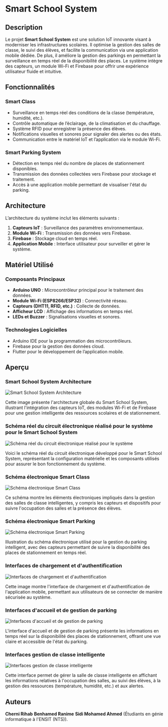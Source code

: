 # Smart School System

## Description
Le projet **Smart School System** est une solution IoT innovante visant à moderniser les infrastructures scolaires. Il optimise la gestion des salles de classe, le suivi des élèves, et facilite la communication via une application mobile dédiée. De plus, il améliore la gestion des parkings en permettant la surveillance en temps réel de la disponibilité des places. Le système intègre des capteurs, un module Wi-Fi et Firebase pour offrir une expérience utilisateur fluide et intuitive.

## Fonctionnalités
### Smart Class
- Surveillance en temps réel des conditions de la classe (température, humidité, etc.).
- Contrôle automatique de l’éclairage, de la climatisation et du chauffage.
- Système RFID pour enregistrer la présence des élèves.
- Notifications visuelles et sonores pour signaler des alertes ou des états.
- Communication entre le matériel IoT et l’application via le module Wi-Fi.

### Smart Parking System
- Détection en temps réel du nombre de places de stationnement disponibles.
- Transmission des données collectées vers Firebase pour stockage et traitement.
- Accès à une application mobile permettant de visualiser l'état du parking.

## Architecture
L’architecture du système inclut les éléments suivants :
1. **Capteurs IoT** : Surveillance des paramètres environnementaux.
2. **Module Wi-Fi** : Transmission des données vers Firebase.
3. **Firebase** : Stockage cloud en temps réel.
4. **Application Mobile** : Interface utilisateur pour surveiller et gérer le système.

## Matériel Utilisé
### Composants Principaux
- **Arduino UNO** : Microcontrôleur principal pour le traitement des données.
- **Module Wi-Fi (ESP8266/ESP32)** : Connectivité réseau.
- **Capteurs (DHT11, RFID, etc.)** : Collecte de données.
- **Afficheur LCD** : Affichage des informations en temps réel.
- **LEDs et Buzzer** : Signalisations visuelles et sonores.

### Technologies Logicielles
- Arduino IDE pour la programmation des microcontrôleurs.
- Firebase pour la gestion des données cloud.
- Flutter pour le développement de l’application mobile.

## Aperçu
### Smart School System Architecture
![Smart School System Architecture](img/Architecture.PNG)

Cette image présente l'architecture globale du Smart School System, illustrant l'intégration des capteurs IoT, des modules Wi-Fi et de Firebase pour une gestion intelligente des ressources scolaires et de stationnement.

### Schéma réel du circuit électronique réalisé pour le système pour le Smart School System

![Schéma réel du circuit électronique réalisé pour le système](img/reel.PNG)

Voici le schéma réel du circuit électronique développé pour le Smart School System, représentant la configuration matérielle et les composants utilisés pour assurer le bon fonctionnement du système.

### Schéma électronique Smart Class
![Schéma électronique Smart Class](Schéma_électronique_Smart_Class.PNG)

Ce schéma montre les éléments électroniques impliqués dans la gestion des salles de classe intelligentes, y compris les capteurs et dispositifs pour suivre l'occupation des salles et la présence des élèves.

### Schéma électronique Smart Parking
![Schéma électronique Smart Parking](Schéma_électronique_Smart_Parking.PNG)

Illustration du schéma électronique utilisé pour la gestion du parking intelligent, avec des capteurs permettant de suivre la disponibilité des places de stationnement en temps réel.

### Interfaces de chargement et d'authentification
![Interfaces de chargement et d'authentification](img/i1.PNG)

Cette image montre l'interface de chargement et d'authentification de l'application mobile, permettant aux utilisateurs de se connecter de manière sécurisée au système.

### Interfaces d'accueil et de gestion de parking
![Interfaces d'accueil et de gestion de parking](img/i2.PNG)

L'interface d'accueil et de gestion de parking présente les informations en temps réel sur la disponibilité des places de stationnement, offrant une vue claire et accessible de l'état du parking.

### Interfaces gestion de classe intelligente
![Interfaces gestion de classe intelligente](img/i3.PNG)

Cette interface permet de gérer la salle de classe intelligente en affichant les informations relatives à l'occupation des salles, au suivi des élèves, à la gestion des ressources (température, humidité, etc.) et aux alertes.

## Auteurs
**Cherni Rihab** 
**Benhamed Ranime** 
**Sidi Mohamed Ahmed** 
(Étudiants en génie informatique à l'ENSIT (NTS)).
